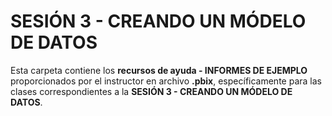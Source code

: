 # SESIÓN 3 - CREANDO UN MÓDELO DE DATOS

Esta carpeta contiene los **recursos de ayuda - INFORMES DE EJEMPLO** proporcionados por el instructor en archivo **.pbix**, específicamente para las clases correspondientes a la **SESIÓN 3 - CREANDO UN MÓDELO DE DATOS**.